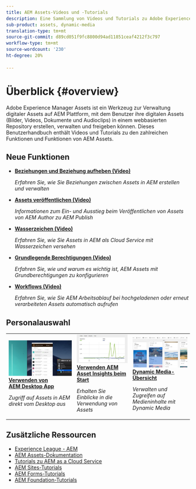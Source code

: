 ```yaml
---
title: AEM Assets-Videos und -Tutorials
description: Eine Sammlung von Videos und Tutorials zu Adobe Experience Manager Assets
sub-product: assets, dynamic-media
translation-type: tm+mt
source-git-commit: d89cd051f9fc8800d94ad11851ceaf4212f3c797
workflow-type: tm+mt
source-wordcount: '230'
ht-degree: 20%

---
```



# Überblick {#overview}

Adobe Experience Manager Assets ist ein Werkzeug zur Verwaltung digitaler Assets auf AEM Plattform, mit dem Benutzer ihre digitalen Assets (Bilder, Videos, Dokumente und Audioclips) in einem webbasierten Repository erstellen, verwalten und freigeben können. Dieses Benutzerhandbuch enthält Videos und Tutorials zu den zahlreichen Funktionen und Funktionen von AEM Assets.

## Neue Funktionen

* **[Beziehungen und Beziehung aufheben (Video)](./authoring/relate-unrelate.md)**

   *Erfahren Sie, wie Sie Beziehungen zwischen Assets in AEM erstellen und verwalten*

* **[Assets veröffentlichen (Video)](./sharing/publish.md)**

   *Informationen zum Ein- und Ausstieg beim Veröffentlichen von Assets von AEM Author zu AEM Publish*

* **[Wasserzeichen (Video)](./advanced/watermarks.md)**

   *Erfahren Sie, wie Sie Assets in AEM als Cloud Service mit Wasserzeichen versehen*

* **[Grundlegende Berechtigungen (Video)](./configuring/baseline-permissions.md)**

   *Erfahren Sie, wie und warum es wichtig ist, AEM Assets mit Grundberechtigungen zu konfigurieren*

* **[Workflows (Video)](./configuring/auto-start-workflows.md)**

   *Erfahren Sie, wie Sie AEM Arbeitsablauf bei hochgeladenen oder erneut verarbeiteten Assets automatisch aufrufen*

## Personalauswahl

<table>
<td>
   <a href="./creative-workflows/aem-desktop-app.md">
   <img alt="Optimierte Smart-Tags" src="./assets/overview/desktop-app.png" />
   </a>
   <div>
      <a href="./creative-workflows/aem-desktop-app.md">
      <strong>Verwenden von AEM Desktop App</strong>
      </a>
   </div>
   <p>
      <em>Zugriff auf Assets in AEM direkt vom Desktop aus</em>
   </p>
</td>
<td>
   <a href="./advanced/asset-insights-launch-tutorial.md">
   <img alt="AEM Assets Insights" src="./assets/overview/asset-insights.png"/>
   </a>
   <div>
      <a href="./advanced/asset-insights-launch-tutorial.md">
      <strong>Verwenden AEM Asset Insights beim Start</strong>
      </a>
   </div>
   <p>
      <em>Erhalten Sie Einblicke in die Verwendung von Assets</em>
   <p>
</td>
<td>
   <a href="./dynamic-media/dynamic-media-overview-feature-video-use.md">
   <img alt="Dynamic Media-Übersicht" src="./assets/overview/dynamic-media.png" />
   </a>
   <div>
      <a href="./dynamic-media/dynamic-media-overview-feature-video-use.md">
      <strong>Dynamic Media-Übersicht</strong>
      </a>
   </div>
   <p>
      <em>Verwalten und Zugreifen auf Medieninhalte mit Dynamic Media</em>
   <p>
</td>
</table>

## Zusätzliche Ressourcen

* [Experience League - AEM](https://experienceleague.adobe.com/#recommended/solutions/experience-manager)
* [AEM Assets-Dokumentation](https://helpx.adobe.com/de/experience-manager/6-5/assets/user-guide.html)
* [Tutorials zu AEM as a Cloud Service](/help/cloud-service/overview.md)
* [AEM Sites-Tutorials](/help/sites/overview.md)
* [AEM Forms-Tutorials](/help/forms/overview.md)
* [AEM Foundation-Tutorials](/help/foundation/overview.md)
